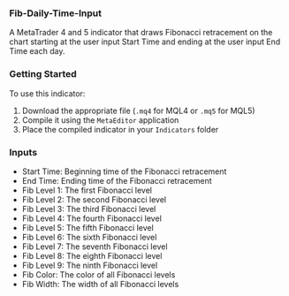 ### Fib-Daily-Time-Input
A MetaTrader 4 and 5 indicator that draws Fibonacci retracement on the chart starting at the user input Start Time and ending at the user input End Time each day.

### Getting Started
To use this indicator:
1. Download the appropriate file (`.mq4` for MQL4 or `.mq5` for MQL5)
2. Compile it using the `MetaEditor` application
3. Place the compiled indicator in your `Indicators` folder

### Inputs
- Start Time: Beginning time of the Fibonacci retracement
- End Time: Ending time of the Fibonacci retracement
- Fib Level 1: The first Fibonacci level
- Fib Level 2: The second Fibonacci level
- Fib Level 3: The third Fibonacci level
- Fib Level 4: The fourth Fibonacci level
- Fib Level 5: The fifth Fibonacci level
- Fib Level 6: The sixth Fibonacci level
- Fib Level 7: The seventh Fibonacci level
- Fib Level 8: The eighth Fibonacci level
- Fib Level 9: The ninth Fibonacci level
- Fib Color: The color of all Fibonacci levels
- Fib Width: The width of all Fibonacci levels